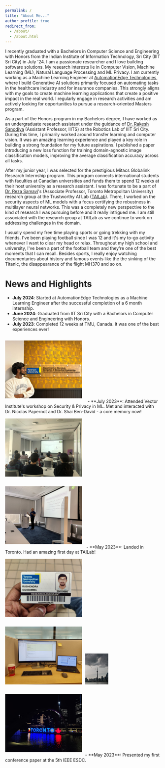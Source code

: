 ```yaml
---
permalink: /
title: "About Me..."
author_profile: true
redirect_from: 
  - /about/
  - /about.html
---
```

I recently graduated with a Bachelors in Computer Science and Engineering with Honors from the Indian Institute of Information Technology, Sri City (IIIT Sri City) in July '24. I am a passionate researcher and I love building software solutions. My research interests lie in Computer Vision, Machine Learning (ML), Natural Language Processing and ML Privacy. I am currently working as a Machine Learning Engineer at [AutomationEdge Technologies](https://automationedge.com/), where I build Generative AI solutions primarily focused on automating tasks in the healthcare industry and for insurance companies. This strongly aligns with my goals to create machine learning applications that create a positive impact in the real world. I regularly engage in research activities and am actively looking for opportunities to pursue a research-oriented Masters program.

As a part of the Honors program in my Bachelors degree, I have worked as an undergraduate research assistant under the guidance of [Dr. Rakesh Sanodiya](https://www.iiits.ac.in/people/regular-faculty/dr-rakesh-kumar-sanodiya/) (Assistant Professor, IIITS) at the Robotics Lab of IIIT Sri City. During this time, I primarily worked around transfer learning and computer vision. It was an amazing learning experience and played a key role in building a strong foundation for my future aspirations. I published a paper introducing a new loss function for training domain-agnostic image classification models, improving the average classification accuracy across all tasks.
<!-- , which got 2 citations from articles published at reputed conferences within a year. -->

After my junior year, I was selected for the prestigious Mitacs Globalink Research Internship program. This program connects international students with faculties at Canadian universities and funds them to spend 12 weeks at their host university as a research assistant. I was fortunate to be a part of [Dr. Reza Samavi](https://ee.ryerson.ca/~samavi/)'s (Associate Professor, Toronto Metropolitan University) research group at the Trustworthy AI Lab ([TAILab](https://www.ee.ryerson.ca/~samavi/research.html)). There, I worked on the security aspects of ML models with a focus certifying the robustness in multilayer neural networks. This was a completely new perspective to the kind of research I was pursuing before and it really intrigued me. I am still associated with the research group at TAILab as we continue to work on addressing challenges in the domain.

I usually spend my free time playing sports or going trekking with my friends. I've been playing football since I was 12 and it's my to-go activity whenever I want to clear my head or relax. Throughout my high school and university, I've been a part of the football team and they're one of the best moments that I can recall. Besides sports, I really enjoy watching documentaries about history and famous events like the the sinking of the Titanic, the disappearance of the flight MH370 and so on. 

News and Highlights
======
<!-- ![alt text](../images/my_images/tmu_group_1.jpeg) -->
- **July 2024**: Started at AutomationEdge Technologies as a Machine Learning Engineer after the successful completion of a 6 month internship.
- **June 2024**: Graduated from IIT Sri City with a Bachelors in Computer Science and Engineering with Honors.
- **July 2023**: Completed 12 weeks at TMU, Canada. It was one of the best experiences ever! <br>
<img src="..//images/my_images/tmu_last_day.jpg" style="margin-right:1em; margin-top:1em; margin-bottom:1em" alt="tmu" width="250"/>
- **July 2023**: Attended Vector Institute's workshop on Security & Privacy in ML. Met and interacted with Dr. Nicolas Papernot and Dr. Shai Ben-David - a core memory now! <br>
<img src="..//images/my_images/vector_1.jpg" style="margin-right:0.7em; margin-top:1em; margin-bottom:1em" alt="tmu" width="250"/><img src="..//images/my_images/vector_2.jpg" style="margin-right:0.7em; margin-top:1em; margin-bottom:1em" alt="tmu" width="250"/>
- **May 2023**: Landed in Toronto. Had an amazing first day at TAILab!<br>
<img src="..//images/my_images/tmu_access_card.jpg" style="margin-right:0.4em; margin-top:1em; margin-bottom:1em" alt="tmu" width="250"/>
<img src="..//images/my_images/tmu_day_1.jpg" style="margin-right:0.4em; margin-top:1em; margin-bottom:1em" alt="tmu" width="250"/>
<img src="..//images/my_images/toronto_1.jpg" style="margin-right:0.4em; margin-top:1em; margin-bottom:1em" alt="tmu" width="15%"/>
<img src="..//images/my_images/toronto_2.jpg" style="margin-right:0.4em; margin-top:1em; margin-bottom:1em" alt="tmu" width="250"/>
- **May 2023**: Presented my first conference paper at the 5th IEEE ESDC.
